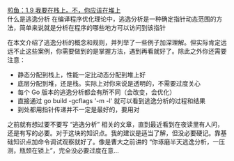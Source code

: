 [煎鱼：1.9 我要在栈上。不，你应该在堆上](https://eddycjy.gitbook.io/golang/di-1-ke-za-tan/stack-heap)    
什么是逃逸分析
在编译程序优化理论中，逃逸分析是一种确定指针动态范围的方法，简单来说就是分析在程序的哪些地方可以访问到该指针  
    
在本文介绍了逃逸分析的概念和规则，并列举了一些例子加深理解。但实际肯定远远不止这些案例，你需要做到的是掌握方法，遇到再看就好了。除此之外你还需要注意：
- 静态分配到栈上，性能一定比动态分配到堆上好
- 底层分配到堆，还是栈。实际上对你来说是透明的，不需要过度关心
- 每个 Go 版本的逃逸分析都会有所不同（会改变，会优化）
- 直接通过 go build -gcflags '-m -l' 就可以看到逃逸分析的过程和结果
- 到处都用指针传递并不一定是最好的，要用对      
    
之前就有想过要不要写 “逃逸分析” 相关的文章，直到最近看到在夜读里有人问，还是有写的必要。对于这块的知识点。我的建议是适当了解，但没必要硬记。靠基础知识点加命令调试观察就好了。像是曹大之前讲的 “你琢磨半天逃逸分析，一压测，瓶颈在锁上”，完全没必要过度在意...